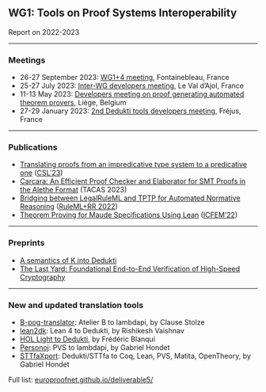 
## WG1: Tools on Proof Systems Interoperability

Report on 2022-2023

---

### Meetings

- 26-27 September 2023: [WG1+4 meeting](https://europroofnet.github.io/WG1+4-meeting-Sep2023), Fontainebleau, France
- 25-27 July 2023: [Inter-WG developers meeting](https://europroofnet.github.io/dk-meeting-july2023), Le Val d’Ajol, France
- 11-13 May 2023: [Developers meeting on proof generating automated theorem provers](https://europroofnet.github.io/dk-meeting3), Liège, Belgium
- 27-29 January 2023: [2nd Dedukti tools developers meeting](https://europroofnet.github.io/dk-meeting2), Fréjus, France

---
### Publications

- [Translating proofs from an impredicative type system to a predicative one](https://doi.org/10.4230/LIPIcs.CSL.2023.19) ([CSL’23](https://csl2023.mimuw.edu.pl/))
- [Carcara: An Efficient Proof Checker and Elaborator for SMT Proofs in the Alethe Format](https://doi.org/10.1007/978-3-031-30823-9_19) (TACAS 2023)
- [Bridging between LegalRuleML and TPTP for Automated Normative Reasoning](https://doi.org/10.1007/978-3-031-21541-4_16) ([RuleML+RR 2022](https://2022.declarativeai.net/events/ruleml-rr))
- [Theorem Proving for Maude Specifications Using Lean](https://doi.org/10.1007/978-3-031-17244-1_16) ([ICFEM’22](https://maude.ucm.es/ICFEM22))

---

### Preprints

- [A semantics of K into Dedukti](https://inria.hal.science/hal-03895834v1)
- [The Last Yard: Foundational End-to-End Verification of High-Speed Cryptography](https://eprint.iacr.org/2023/185)

---
### New and updated translation tools

- [B-pog-translator](https://github.com/Deducteam/B-pog-translator/): Atelier B to lambdapi, by Clause Stolze
- [lean2dk](https://github.com/Deducteam/lean2dk): Lean 4 to Dedukti, by Rishikesh Vaishnav
- [HOL Light to Dedukti](https://github.com/Deducteam/hol-light/tree/dk), by Frédéric Blanqui
- [Personoj](https://github.com/Deducteam/personoj): PVS to lambdapi, by Gabriel Hondet
- [STTfaXport](https://github.com/Deducteam/sttfaxport): Dedukti/STTfa to Coq, Lean, PVS, Matita, OpenTheory, by Gabriel Hondet

Full list: [europroofnet.github.io/deliverable5/](https://europroofnet.github.io/deliverable5/)


